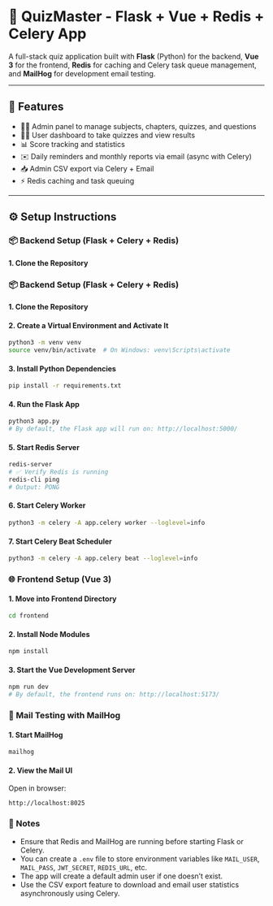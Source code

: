 # 🧠 QuizMaster - Flask + Vue + Redis + Celery App

A full-stack quiz application built with **Flask** (Python) for the backend, **Vue 3** for the frontend, **Redis** for caching and Celery task queue management, and **MailHog** for development email testing.

---

## 🚀 Features

- 👨‍🏫 Admin panel to manage subjects, chapters, quizzes, and questions  
- 🧑‍🎓 User dashboard to take quizzes and view results  
- 📊 Score tracking and statistics  
- ✉️ Daily reminders and monthly reports via email (async with Celery)  
- 📥 Admin CSV export via Celery + Email  
- ⚡ Redis caching and task queuing  

---

## ⚙️ Setup Instructions

### 📦 Backend Setup (Flask + Celery + Redis)

#### 1. Clone the Repository

### 📦 Backend Setup (Flask + Celery + Redis)

#### 1. Clone the Repository

#### 2. Create a Virtual Environment and Activate It
```bash
python3 -m venv venv
source venv/bin/activate  # On Windows: venv\Scripts\activate
```

#### 3. Install Python Dependencies
```bash
pip install -r requirements.txt
```

#### 4. Run the Flask App
```bash
python3 app.py
# By default, the Flask app will run on: http://localhost:5000/
```

#### 5. Start Redis Server
```bash
redis-server
# ✅ Verify Redis is running
redis-cli ping
# Output: PONG
```

#### 6. Start Celery Worker
```bash
python3 -m celery -A app.celery worker --loglevel=info
```

#### 7. Start Celery Beat Scheduler
```bash
python3 -m celery -A app.celery beat --loglevel=info
```

### 🌐 Frontend Setup (Vue 3)

#### 1. Move into Frontend Directory
```bash
cd frontend
```

#### 2. Install Node Modules
```bash
npm install
```

#### 3. Start the Vue Development Server
```bash
npm run dev
# By default, the frontend runs on: http://localhost:5173/
```

### 📧 Mail Testing with MailHog

#### 1. Start MailHog
```bash
mailhog
```

#### 2. View the Mail UI
Open in browser:
```arduino
http://localhost:8025
```

### 📌 Notes
- Ensure that Redis and MailHog are running before starting Flask or Celery.
- You can create a `.env` file to store environment variables like `MAIL_USER`, `MAIL_PASS`, `JWT_SECRET`, `REDIS_URL`, etc.
- The app will create a default admin user if one doesn’t exist.
- Use the CSV export feature to download and email user statistics asynchronously using Celery.


